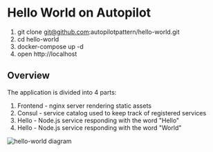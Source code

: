 # Hello World on Autopilot

1. git clone git@github.com:autopilotpattern/hello-world.git
2. cd hello-world
3. docker-compose up -d
4. open http://localhost

## Overview

The application is divided into 4 parts:
1. Frontend - nginx server rendering static assets
2. Consul - service catalog used to keep track of registered services
3. Hello - Node.js service responding with the word "Hello"
4. Hello - Node.js service responding with the word "World"

![hello-world diagram](hello-world.png)


